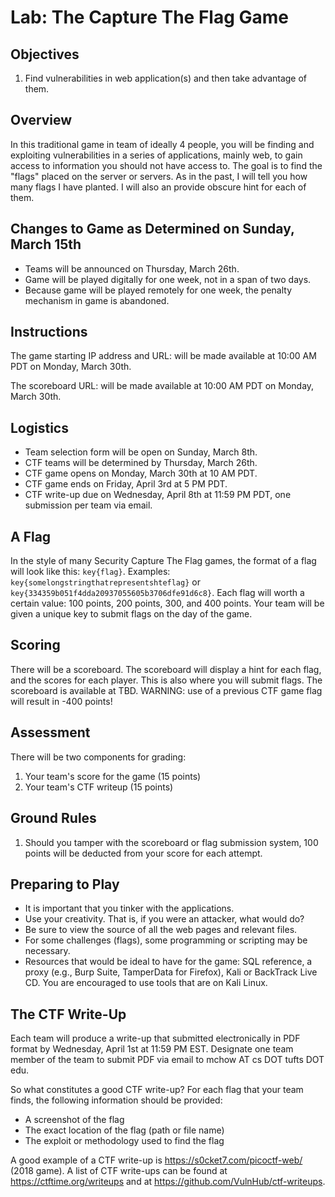 # Lab: The Capture The Flag Game 

## Objectives

1. Find vulnerabilities in web application(s) and then take advantage of them.

## Overview

In this traditional game in team of ideally 4 people, you will be finding and exploiting vulnerabilities in a series of applications, mainly web, to gain access to information you should not have access to. The goal is to find the "flags" placed on the server or servers. As in the past, I will tell you how many flags I have planted. I will also an provide obscure hint for each of them.

## Changes to Game as Determined on Sunday, March 15th

* Teams will be announced on Thursday, March 26th.
* Game will be played digitally for one week, not in a span of two days.
* Because game will be played remotely for one week, the penalty mechanism in game is abandoned.

## Instructions

The game starting IP address and URL: will be made available at 10:00 AM PDT on Monday, March 30th.

The scoreboard URL: will be made available at 10:00 AM PDT on Monday, March 30th.

## Logistics

* Team selection form will be open on Sunday, March 8th.
* CTF teams will be determined by Thursday, March 26th.
* CTF game opens on Monday, March 30th at 10 AM PDT.
* CTF game ends on Friday, April 3rd at 5 PM PDT.
* CTF write-up due on Wednesday, April 8th at 11:59 PM PDT, one submission per team via email.

## A Flag

In the style of many Security Capture The Flag games, the format of a flag will look like this: `key{flag}`. Examples: `key{somelongstringthatrepresentshteflag}` or `key{334359b051f4dda20937055605b3706dfe91d6c8}`. Each flag will worth a certain value: 100 points, 200 points, 300, and 400 points. Your team will be given a unique key to submit flags on the day of the game.

## Scoring

There will be a scoreboard. The scoreboard will display a hint for each flag, and the scores for each player.  This is also where you will submit flags.  The scoreboard is available at TBD. WARNING: use of a previous CTF game flag will result in -400 points!

## Assessment

There will be two components for grading:

1. Your team's score for the game (15 points)
2. Your team's CTF writeup (15 points)

## Ground Rules

1. Should you tamper with the scoreboard or flag submission system, 100 points will be deducted from your score for each attempt.

## Preparing to Play

* It is important that you tinker with the applications.
* Use your creativity. That is, if you were an attacker, what would do?
* Be sure to view the source of all the web pages and relevant files.
* For some challenges (flags), some programming or scripting may be necessary.
* Resources that would be ideal to have for the game: SQL reference, a proxy (e.g., Burp Suite, TamperData for Firefox), Kali or BackTrack Live CD. You are encouraged to use tools that are on Kali Linux.

## The CTF Write-Up

Each team will produce a write-up that submitted electronically in PDF format by Wednesday, April 1st at 11:59 PM EST. Designate one team member of the team to submit PDF via email to mchow AT cs DOT tufts DOT edu.

So what constitutes a good CTF write-up? For each flag that your team finds, the following information should be provided:

* A screenshot of the flag
* The exact location of the flag (path or file name)
* The exploit or methodology used to find the flag

A good example of a CTF write-up is https://s0cket7.com/picoctf-web/ (2018 game). A list of CTF write-ups can be found at https://ctftime.org/writeups and at https://github.com/VulnHub/ctf-writeups.